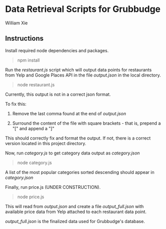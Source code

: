 # Data Retrieval Scripts for Grubbudge
William Xie

## Instructions

Install required node dependencies and packages.

> npm install

Run the *restaurant.js* script which will output data points for restaurants from Yelp and Google Places API in the file *output.json* in the local directory.

> node restaurant.js

Currently, this output is not in a correct json format. 

To fix this: 

1) Remove the last comma found at the end of *output.json*

2) Surround the content of the file with square brackets - that is, prepend a "[" and append a "]"

This should correctly fix and format the output. If not, there is a correct version located in this project directory.

Now, run *category.js* to get category data output as *category.json*

> node category.js

A list of the most popular categories sorted descending should appear in *category.json*

Finally, run price.js (UNDER CONSTRUCTION).

> node price.js

This will read from *output.json* and create a file *output_full.json* with available price data from Yelp attached to each restaurant data point.

*output_full.json* is the finalized data used for Grubbudge's database.
